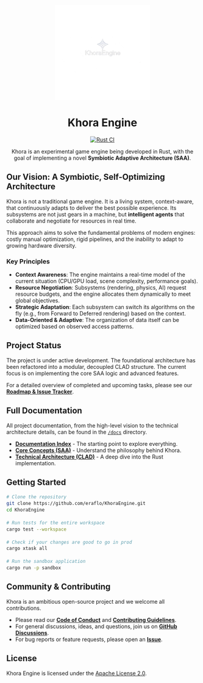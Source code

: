 <p align="center">
  <img src="docs/assets/logos/khora_full_logo.png" alt="Khora Engine Logo" width="250">
</p>

<h1 align="center">Khora Engine</h1>
<p align="center">
    <a href="https://github.com/eraflo/KhoraEngine/actions/workflows/rust.yml"><img src="https://github.com/eraflo/KhoraEngine/actions/workflows/rust.yml/badge.svg" alt="Rust CI"/></a>
</p>
<p align="center">
    Khora is an experimental game engine being developed in Rust, with the goal of implementing a novel <strong>Symbiotic Adaptive Architecture (SAA)</strong>.
</p>

## Our Vision: A Symbiotic, Self-Optimizing Architecture

Khora is not a traditional game engine. It is a living system, context-aware, that continuously adapts to deliver the best possible experience. Its subsystems are not just gears in a machine, but **intelligent agents** that collaborate and negotiate for resources in real time.

This approach aims to solve the fundamental problems of modern engines: costly manual optimization, rigid pipelines, and the inability to adapt to growing hardware diversity.

### Key Principles

*   **Context Awareness**: The engine maintains a real-time model of the current situation (CPU/GPU load, scene complexity, performance goals).
*   **Resource Negotiation**: Subsystems (rendering, physics, AI) request resource budgets, and the engine allocates them dynamically to meet global objectives.
*   **Strategic Adaptation**: Each subsystem can switch its algorithms on the fly (e.g., from Forward to Deferred rendering) based on the context.
*   **Data-Oriented & Adaptive**: The organization of data itself can be optimized based on observed access patterns.

## Project Status

The project is under active development. The foundational architecture has been refactored into a modular, decoupled CLAD structure. The current focus is on implementing the core SAA logic and advanced features.

For a detailed overview of completed and upcoming tasks, please see our **[Roadmap & Issue Tracker](docs/05_roadmap_and_issues.md)**.

## Full Documentation

All project documentation, from the high-level vision to the technical architecture details, can be found in the [`/docs`](/docs) directory.

*   **[Documentation Index](docs/README.md)** - The starting point to explore everything.
*   **[Core Concepts (SAA)](docs/02_core_concepts.md)** - Understand the philosophy behind Khora.
*   **[Technical Architecture (CLAD)](docs/03_technical_architecture.md)** - A deep dive into the Rust implementation.

## Getting Started

```bash
# Clone the repository
git clone https://github.com/eraflo/KhoraEngine.git
cd KhoraEngine

# Run tests for the entire workspace
cargo test --workspace

# Check if your changes are good to go in prod
cargo xtask all

# Run the sandbox application
cargo run -p sandbox
```

## Community & Contributing

Khora is an ambitious open-source project and we welcome all contributions.

*   Please read our [**Code of Conduct**](CODE_OF_CONDUCT.md) and [**Contributing Guidelines**](CONTRIBUTING.md).
*   For general discussions, ideas, and questions, join us on [**GitHub Discussions**](https://github.com/eraflo/KhoraEngine/discussions).
*   For bug reports or feature requests, please open an [**Issue**](https://github.com/eraflo/KhoraEngine/issues).

## License

Khora Engine is licensed under the [Apache License 2.0](LICENSE).
